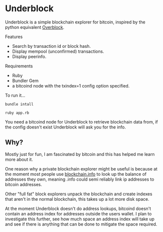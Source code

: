 Underblock
==========

Underblock is a simple blockchain explorer for bitcoin, inspired by the python equivalent [Overblock](https://github.com/realazthat/overblock).

Features
* Search by transaction id or block hash.
* Display mempool (unconfirmed) transactions.
* Display peerinfo.

Requirements
* Ruby
* Bundler Gem
* a bitcoind node with the txindex=1 config option specified.

To run it...

  `bundle intall`

  `ruby app.rb`

You need a bitcoind node for Underblock to retrieve blockchain data from, if the config doesn't exist Underblock will ask you for the info.

Why?
----

Mostly just for fun, I am fascinated by bitcoin and this has helped me learn more about it.

One reason why a private blockchain explorer might be useful is because at the moment most people use [blockchain.info](https://blockchain.info) to look up the balance of addresses they own, meaning .info could semi reliably link ip addresses to bitcoin addresses.

Other "full fat" block explorers unpack the blockchain and create indexes that aren't in the normal blockchain, this takes up a lot more disk space. 

At the moment Underblock doesn't do address lookups, bitcoind doesn't contain an address index for addresses outside the users wallet.  I plan to investigate this further, see how much space an address index will take up and see if there is anything that can be done to mitigate the space required.
